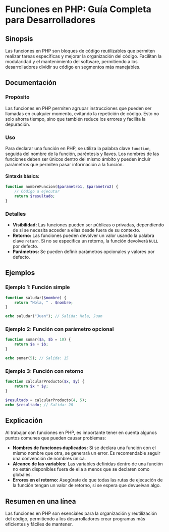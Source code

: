 <!--
Meta Description: # Funciones en PHP: Guía Completa para Desarrolladores ## Sinopsis Las funciones en PHP son bloques de código reutilizables que permiten realizar tare...
Meta Keywords: php, función, funciones, las, que
-->

# Funciones en PHP: Guía Completa para Desarrolladores

## Sinopsis
Las funciones en PHP son bloques de código reutilizables que permiten realizar tareas específicas y mejorar la organización del código. Facilitan la modularidad y el mantenimiento del software, permitiendo a los desarrolladores dividir su código en segmentos más manejables.

## Documentación
### Propósito
Las funciones en PHP permiten agrupar instrucciones que pueden ser llamadas en cualquier momento, evitando la repetición de código. Esto no solo ahorra tiempo, sino que también reduce los errores y facilita la depuración.

### Uso
Para declarar una función en PHP, se utiliza la palabra clave `function`, seguida del nombre de la función, paréntesis y llaves. Los nombres de las funciones deben ser únicos dentro del mismo ámbito y pueden incluir parámetros que permiten pasar información a la función.

#### Sintaxis básica:
```php
function nombreFuncion($parametro1, $parametro2) {
    // Código a ejecutar
    return $resultado;
}
```

### Detalles
- **Visibilidad:** Las funciones pueden ser públicas o privadas, dependiendo de si se necesita acceder a ellas desde fuera de su contexto.
- **Retorno:** Las funciones pueden devolver un valor usando la palabra clave `return`. Si no se especifica un retorno, la función devolverá `NULL` por defecto.
- **Parámetros:** Se pueden definir parámetros opcionales y valores por defecto.

## Ejemplos
### Ejemplo 1: Función simple
```php
function saludar($nombre) {
    return "Hola, " . $nombre;
}

echo saludar("Juan"); // Salida: Hola, Juan
```

### Ejemplo 2: Función con parámetro opcional
```php
function sumar($a, $b = 10) {
    return $a + $b;
}

echo sumar(5); // Salida: 15
```

### Ejemplo 3: Función con retorno
```php
function calcularProducto($x, $y) {
    return $x * $y;
}

$resultado = calcularProducto(4, 5);
echo $resultado; // Salida: 20
```

## Explicación
Al trabajar con funciones en PHP, es importante tener en cuenta algunos puntos comunes que pueden causar problemas:

- **Nombres de funciones duplicados:** Si se declara una función con el mismo nombre que otra, se generará un error. Es recomendable seguir una convención de nombres única.
- **Alcance de las variables:** Las variables definidas dentro de una función no están disponibles fuera de ella a menos que se declaren como globales.
- **Errores en el retorno:** Asegúrate de que todas las rutas de ejecución de la función tengan un valor de retorno, si se espera que devuelvan algo.

## Resumen en una línea
Las funciones en PHP son esenciales para la organización y reutilización del código, permitiendo a los desarrolladores crear programas más eficientes y fáciles de mantener.